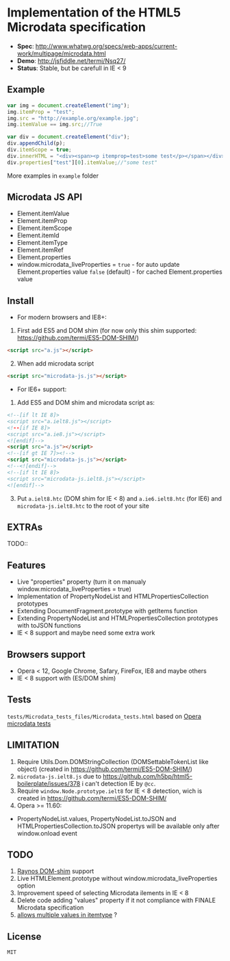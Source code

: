 # Implementation of the HTML5 Microdata specification

- __Spec__: http://www.whatwg.org/specs/web-apps/current-work/multipage/microdata.html
- __Demo__: http://jsfiddle.net/termi/Nsq27/
- __Status__: Stable, but be carefull in IE < 9

## Example

```javascript
var img = document.createElement("img");
img.itemProp = "test";
img.src = "http://example.org/example.jpg";
img.itemValue == img.src;//True

var div = document.createElement("div");
div.appendChild(p);
div.itemScope = true;
div.innerHTML = "<div><span><p itemprop=test>some test</p></span></div>";
div.properties["test"][0].itemValue;//"some test"
```
		
More examples in `example` folder

## Microdata JS API

 - Element.itemValue
 - Element.itemProp
 - Element.itemScope
 - Element.itemId
 - Element.itemType
 - Element.itemRef
 - Element.properties
 - window.microdata_liveProperties = 
	`true` - for auto update Element.properties value
	`false` (default) - for cached Element.properties value

## Install
 - For modern browsers and IE8+:
  1. First add ES5 and DOM shim (for now only this shim supported: https://github.com/termi/ES5-DOM-SHIM/)

```html
<script src="a.js"></script>
```

  2. When add microdata script

```html
<script src="microdata-js.js"></script>
```

 - For IE6+ support:
  1. Add ES5 and DOM shim and microdata script as:

```html
<!--[if lt IE 8]>
<script src="a.ielt8.js"></script>
<!--[if IE 8]>
<script src="a.ie8.js"></script>
<![endif]-->
<script src="a.js"></script>
<!--[if gt IE 7]><!-->
<script src="microdata-js.js"></script>
<!--<![endif]-->
<!--[if lt IE 8]>
<script src="microdata-js.ielt8.js"></script>
<![endif]-->
```

  3. Put `a.ielt8.htc` (DOM shim for IE < 8) and `a.ie6.ielt8.htc` (for IE6) and `microdata-js.ielt8.htc` to the root of your site

## EXTRAs
TODO::
  
## Features

 - Live "properties" property (turn it on manualy window.microdata_liveProperties = true)
 - Implementation of PropertyNodeList and HTMLPropertiesCollection prototypes
 - Extending DocumentFragment.prototype with getItems function
 - Extending PropertyNodeList and HTMLPropertiesCollection prototypes with toJSON functions
 - IE < 8 support and maybe need some extra work
 
## Browsers support

 - Opera < 12, Google Chrome, Safary, FireFox, IE8 and maybe others
 - IE < 8 support with (ES/DOM shim)

## Tests

`tests/Microdata_tests_files/Microdata_tests.html` based on [Opera microdata tests](http://w3c-test.org/html/tests/submission/Opera/microdata/001.html)
		
## LIMITATION

 1. Require Utils.Dom.DOMStringCollection (DOMSettableTokenList like object) (created in https://github.com/termi/ES5-DOM-SHIM/)
 2. `microdata-js.ielt8.js` due to https://github.com/h5bp/html5-boilerplate/issues/378 i can't detection IE by `@cc`.
 3. Require `window.Node.prototype.ielt8` for IE < 8 detection, wich is created in https://github.com/termi/ES5-DOM-SHIM/
 4. Opera >= 11.60:
  - PropertyNodeList.values, PropertyNodeList.toJSON and HTMLPropertiesCollection.toJSON propertys will be available only after window.onload event

## TODO

 1. [Raynos DOM-shim](https://github.com/Raynos/DOM-shim/) support
 2. Live HTMLElement.prototype without window.microdata_liveProperties option
 3. Improvement speed of selecting Microdata ilements in IE < 8
 4. Delete code adding "values" property if it not compliance with FINALE Microdata specification
 5. [allows multiple values in itemtype](http://html5.org/tools/web-apps-tracker?from=6667&to=6668) ?
 
## License

    MIT
